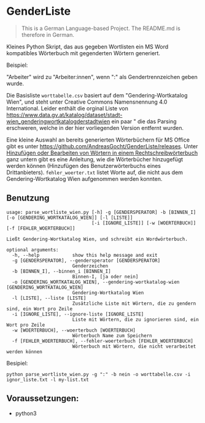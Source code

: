 # GenderListe

> This is a German Language-based Project. The README.md is therefore in German.

Kleines Python Skript, das aus gegeben Wortlisten ein MS Word kompatibles Wörterbuch mit gegenderten Wörtern generiert.

Beispiel:

"Arbeiter" wird zu "Arbeiter:innen", wenn ":" als Gendertrennzeichen geben wurde.

Die Basisliste `worttabelle.csv` basiert auf dem "Gendering-Wortkatalog Wien", und steht unter Creative Commons Namensnennung 4.0 International.
Leider enthält die orginal Liste von https://www.data.gv.at/katalog/dataset/stadt-wien_genderingwortkatalogderstadtwien ein paar " die das Parsing erschweren, welche in der hier vorliegenden Version entfernt wurden.

Eine kleine Auswahl an bereits generierten Wörterbüchern für MS Office gibt es unter https://github.com/AndreasGocht/GenderListe/releases.
Unter [Hinzufügen oder Bearbeiten von Wörtern in einem Rechtschreibwörterbuch](https://support.office.com/de-de/article/hinzuf%C3%BCgen-oder-bearbeiten-von-w%C3%B6rtern-in-einem-rechtschreibw%C3%B6rterbuch-56e5c373-29f8-4d11-baf6-87151725c0dc) ganz untern gibt es eine Anleitung, wie die Wörterbücher hinzugefügt werden können (Hinzufügen des Benutzerwörterbuchs eines Drittanbieters).
`fehler_woerter.txt` listet Worte auf, die nicht aus dem Gendering-Wortkatalog Wien aufgenommen werden konnten.

## Benutzung

```
usage: parse_wortliste_wien.py [-h] -g [GENDERSPERATOR] -b [BINNEN_I] [-o [GENDERING_WORTKATALOG_WIEN]] [-l [LISTE]]
                               [-i [IGNORE_LISTE]] [-w [WOERTERBUCH]] [-f [FEHLER_WOERTERBUCH]]

Ließt Gendering-Wortkatalog Wien, und schreibt ein Wordwörterbuch.

optional arguments:
  -h, --help            show this help message and exit
  -g [GENDERSPERATOR], --gendersperator [GENDERSPERATOR]
                        Genderzeichen
  -b [BINNEN_I], --binnen_i [BINNEN_I]
                        Binnen-I, [ja oder nein]
  -o [GENDERING_WORTKATALOG_WIEN], --gendering-wortkatalog-wien [GENDERING_WORTKATALOG_WIEN]
                        Gendering-Wortkatalog Wien
  -l [LISTE], --liste [LISTE]
                        Zusätzliche Liste mit Wörtern, die zu gendern sind, ein Wort pro Zeile
  -i [IGNORE_LISTE], --ignore-liste [IGNORE_LISTE]
                        Liste mit Wörtern, die zu ignorieren sind, ein Wort pro Zeile
  -w [WOERTERBUCH], --woerterbuch [WOERTERBUCH]
                        Wörterbuch Name zum Speichern
  -f [FEHLER_WOERTERBUCH], --fehler-woerterbuch [FEHLER_WOERTERBUCH]
                        Wörterbuch mit Wörtern, die nicht verarbeitet werden können
```

Besipiel:

```
python parse_wortliste_wien.py -g ":" -b nein -o worttabelle.csv -i ignor_liste.txt -l my-list.txt
```

## Voraussetzungen:

* python3
